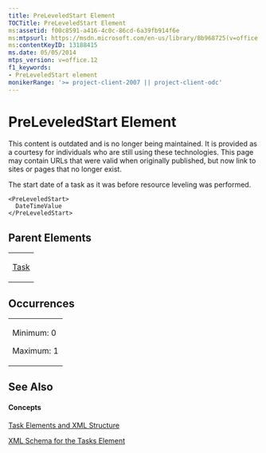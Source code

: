 ```yaml
---
title: PreLeveledStart Element
TOCTitle: PreLeveledStart Element
ms:assetid: f00c8591-a416-4c0c-86cd-6a39fb914f6e
ms:mtpsurl: https://msdn.microsoft.com/en-us/library/Bb968725(v=office.12)
ms:contentKeyID: 13188415
ms.date: 05/05/2014
mtps_version: v=office.12
f1_keywords:
- PreLeveledStart element
monikerRange: '>= project-client-2007 || project-client-odc'
---
```


# PreLeveledStart Element

This content is outdated and is no longer being maintained. It is provided as a courtesy for individuals who are still using these technologies. This page may contain URLs that were valid when originally published, but now link to sites or pages that no longer exist.

The start date of a task as it was before resource leveling was performed.

    <PreLeveledStart>
      DateTimeValue
    </PreLeveledStart>

## Parent Elements

<table>
<colgroup>
<col style="width: 100%" />
</colgroup>
<tbody>
<tr class="odd">
<td><p><a href="bb968487(v=office.12).md">Task</a></p></td>
</tr>
</tbody>
</table>

## Occurrences

<table>
<colgroup>
<col style="width: 100%" />
</colgroup>
<tbody>
<tr class="odd">
<td><p>Minimum: 0</p>
<p>Maximum: 1</p></td>
</tr>
</tbody>
</table>

## See Also

#### Concepts

[Task Elements and XML Structure](bb968475\(v=office.12\).md)

[XML Schema for the Tasks Element](bb968415\(v=office.12\).md)

